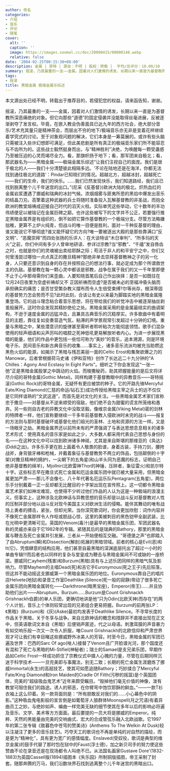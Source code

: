 ```yaml
---
author: 佚名
categories:
- 介绍
- 音乐
- 评论
- 随笔
cover:
  alt: ''
  caption: ''
  image: https://images.soomal.cc/doc/20090415/00000148.webp
  relative: false
date: '2004-02-25T00:15:30+08:00'
description: 金属 | 哥特 | 源自：不明 | 版权：转载 |  平均/总评分：10.00/10
summary: 摇滚，乃其最重的一支――金属，因着对人们激情的诱发，长期以来一直是为基督教所深恶痛绝的对象。但它向那些“道德”的固定侵袭并没能取得丝毫进展，反被逐渐剥夺了发言权。毕竟，在嵌入教会伪善面具已达九年的西方社会，绝大部分音乐/艺术充其量只是精神茶会，而层出不穷的地下/极端音乐亦无非是变着花样继续着学究式的讨论
tags:
- 摇滚
title: 黑暗金属 极端金属乐综述
---
```


本文源出处已经不明，转载出于推荐目的，若侵犯您的权益，请来函告知，谢谢。

摇滚，乃其最重的一支――金属，因着对人们激情的诱发，长期以来一直是为基督教所深恶痛绝的对象。但它向那些“道德”的固定侵袭并没能取得丝毫进展，反被逐渐剥夺了发言权。毕竟，在嵌入教会伪善面具已达九年的西方社会，绝大部分音乐/艺术充其量只是精神茶会，而层出不穷的地下/极端音乐亦无非是变着花样继续着学究式的讨论。至于对象观问题的解决，它们本身是一筹莫展的。或诈有些头脑只需被注入些许幻想即可满足，但此美悲剧是所有真正的极端音乐家们所不能容忍与不齿所为的。这些战士毅然挺身而出，与“精神胜利”决绝，为唤醒每一颗受蛊惑乃至被压迫的心灵而竭尽全力。看，那旗帜扬于地下；看，那军团来自极北；看，那武器名为――黑暗金属――极端金属乐综述“让我们注视自己的面庞。我们是居于极北的人――我们十分清楚彼此相隔多远。‘不论在陆地还是在海洋，你都无法找到通往极北的道路’：Pindar已知晓们的情况。超越北方，超越冰封，超越死亡――我们的生命，我们的快乐。……我们已然发现快乐，我们知道路经，我们且已找到脱离整个儿千年迷宫的出口。”(尼采《反基督》)欧洲大陆的极北，炽热血红的金属岩浆遭遇了挪威和瑞典的冰封气候。浓烟烟雾与匪夷所思的黑焰中爆发出音乐的结晶刀刃。高擎着这种武器的兵士将随时准备投入瓦解基督教的非圣战，而抱全欧洲的教堂熔祷成迎接自己时代的滔天火柱。实际单凭这些举动，它十数年的丰功伟绩便足以被铭记在金属巨碑之巅。也许这些被写下的文字并不公正，若要强行推定黑暗金属界是有组织的，倒不如把它算作基督教的一个极端分支。尽管方法略嫌拙稚，更算不上炉火纯青，但战斗的唯一目便是胜利，面对一千种反基督的理由，谁又能说它不够彻底?谁又能怀疑它的方向?唯一要被逐出大殿的是那些靠满口“反文明”、“恶魔崇拜”而四处张扬的乐评人：在大谈特谈“木日审判”、“所多玛的天火”之前，你们中间有多少人曾审地研读、参详过宗教?当“邪教”、“千禧”发自唇齿之时，也就是你们的灵魂被出卖给耶酥之际；苟活于非人的和平安宁之中，你们又何曾浅尝过哪怕一点点真正的撒旦精神?那绝非单去崇拜基督教神之子的另一化身，人只要还意识到自身的存在并按照自己的想法行事，就必定成为那个所谓救世主的仇敌。基督教在每一颗心灵中都该是邪教，战争在属于我们的又一千年里即便不止于心中那毋需你们来歪曲，人要知晓首尾后自己作出抉择：是否一如既往在12月24日夜里为空虚祈祷却又不 正因祈祷而空虚?是否被未必的至福冲昏头脑而承担确实的痛苦；是否甘受繁杂教义摆布而令人生倍受束缚?尔等尚存，根深蒂固的基督势力怎会势而不见?此时此刻，合该让有史以来最为脚踏实地的黑暗金属隆重登场。它的战斗理念粘合着音乐思想，将在带给我们的听觉冲击中被逐渐抽丝剥茧般展开。这时你会发现其精妙绝伦之处。黑暗金属采用的是金属最结实的曲调架构，不逊于速度金属的迅猛冲击，且兼具古典音乐的沉稳厚实。许多歌曲中有着明显的主题，靠往复如变奏营造气氛，粘滞的声学景观常引发超过十分钟的幻境。重量与黑暗之中，某些潜意识的旋律甚至需听者聆听粘次方能彻底领悟。歌手们混杂使用的轻声细语和尖声厉叫的唱腔之死神低吼更易解放听者内心。为进一步展现黑暗的能量，他们的作品中更包括一些恰可称为“美妙”的音乐，追本溯源，则是环境电子乐、民间音乐和新古典音乐的收集……事实上，诸多音乐流派均被充当助燃这黑色火焰的能源，如揭示了黑暗与残忍美丽一面的Celtic Erost和集聚欲爆之力的Manowar。后者曾根据荷马史诸《伊和亚特》创作了长达近二十九分钟的“A Chilles：Agony And Ecstasy In Eight Parts"。细听之下你会发现这“一张一弛”正是黑暗金属股掌之中跳动的火焰。而梭撒秘药，助其把握能量的是后文将详尽介绍的哥特金属(Gothic Metal)。同样构建于基督教眼中的异教音乐――哥特摇滚(Gothic Rock)的哥特金属，无疑怀有更应被禁的种子。它的开路先锋Mercyful Eate/King Diamond(仁慈的命运/钻石王)成功传授给黑暗主宰之兵士的远不仅仅是它同样谙熟的“文武这道”，而首先是对文化的关注。一些黑暗金属艺术家们宣称忠于撒旦――对基督从不逆来顺受的宿敌，他们绝不会为甜蜜的谎言所笼络和愚弃。另一些则自古老的异教文化中没取坚毅。像维京金属(Viking Metal)密的剑林的特牌者一样，他们宣称要继续一千多年前基督教入侵欧洲时未完的战斗――报复的方法则与那时基督破坏或基督化他们祖光的圣林、土地和资源的方法一样。又是一场眼牙之劫。黑暗金属界还以前所未有的严肃强调了与表达思想息息相关的诸多艺术形式：使用真名的音乐家是如此之少，大多数人都采用代表自己思想与身份的名――在这种文化中可以找到欧洲诸多神祗，尤其是来自斯堪的那维亚的《奂达》(Dddi之出)。许多乐手更在脸上画着令人敬畏的脸谱，身着古装，手持刀剑，腰挎战斧，身背狼牙棒和枪械，并戴着象征与基督教势不两立的饰品，包括颠倒的十字架(对撒旦精神的拥护)，一尖朝下的五角星(和山羊头同为恶魔的标志，证明自己绝非基督教的绵羊)，Mjollnir(北欧雷神Thor的神锤，压碎者，象征雷火)和凯尔特十字。这些标志早在撒旦式死亡金属和厄运金属乐团中就已被大量采用，但黑暗金属更加严肃――那儿不会像七、八十年代著名厄运乐队Pentagram(五角星)，两位乐手分别戴着一正一反却都无比醒目的十字架出现在宣传照上。这一切都令黑暗金属艺术家们如神龙难现，也使得不少听过他们作品的人认为这是一种极端的浪漫主义。但事实上，这种涉及北欧神话与异教思想的音乐却是以战斗反对基督教对人性的压制并部分地以战斗反对现今美国主义对欧洲生活的侵略。能伴其舞动的唯有战场上勇者的搏击，紧张，但却光荣。当你深究歌词时，你会更加欣慰：词作内容并不像死亡金属那样令人作呕或胆战心惊，这里的美被刺目的黑色铠甲全副武装，比在光明中更清晰可见。英国的Venom(毒汁)是最早的黑暗金属乐团，军团武器名称的灵威亦来自于它1982年的专辑。紧随其后的是瑞典的Bathory，那里的黑暗金属与鞭击及死亡金属并引发展，三者从一开始便相互交融。“哥德堡之声”也即踏入了由Abruptum(瞬)和Dissection(解剖)拓展的黑暗领域。前者的核心是Evil(恶)和It(它)，凭借肆意的结构应用，他们甚至自最黑暗的深渊底层托出了超过一小时的单曲专辑!!!而后者也以同样的复杂与堂皇成为鞭击与黑暗金属间不可或缺的一座桥梁。挪威同仁ayhem(残害)和Burzum(黑暗)具有与上述乐团同样的黑暗气氛及影响力。尽管Mayhem的主唱Dead(死)和吉它手Euronymous(死之王子)先后殒落，但这并不能动摇这支挪威第一个黑暗金属乐团的地位。Euronymous靠自己的唱片店Helvete(地狱)和录音工作室Deathlike jSilence(死一般的寂静)带动了很多死亡金属乐团向黑暗金属转化――Darkthrone(暗黑宝座)，Emperor(帝王)......并且协助他们出片――Abruptum，Burzum......Burzum是Count Grishnackh Grishnackh伯爵)的单人乐团，更确切地讲是他“只为Odin(北欧天神)而存在”的两个人计划，音乐上个体则较常出现的兄弟组合更易把握。Burzum的前两张LP：《黑暗》(Burzum)和《灰)(Aske)最初均发表于Deathlike Silence。不寻常长度的作品关于黑暗，关于冬享与战争。来自北欧神话的概念和措辞并不直接出现在正文中，但英语歌词文本自《黑暗》后便销声匿迹，代之以母语。刺激耳膜的声音暴力有如交响乐般一次又一次令人折服，唯Count Grishnackh的北欧信仰和严肃世界观才可让我们有幸目睹这些挪威野外冰美人的芳容。时至今日，黑暗金属的军团已遍及世界：巴西的Sarc Of ago(唑人)接替了Venom且广开脸谱光河，那个国度还有混和了死亡与黑暗的Mi-Stifiel(神秘者)；瑞士的Samael是支兄弟乐团，早期作品如Celtic Frost一样成功抓住了宗教仪式中摄人心魄的力量，尽管在后期同样沉迷于科学技术――一旦完美即与事魔法，别无二致；长期的死亡金属生涯磨炼了挪威Immortal(永生)的高超技艺，使其可如愿追随Bathory；巧妙揉合了Mercyful Fate/King Diamond和Iron Maiden的Cradle Of Filth(污秽的摇篮)是个英国团体，完美的“超级吸血鬼艺术”近年来颇受瞩目。“毁掉他们毫无价值的神像，泼有教堂可阻住我们的路途。诱人的邪恶，在你臂弯中饱饮耶酥的鲜血。”――一款T衫衣袖上这么印着。另一款背面则是：“所有胆敢反对我们的……小心幕色中的阴影。”这种吸血鬼电影般的宣言倒是如葡萄牙人狼群体Moonspell(月之咒语)有着异曲员工之妙。与绝妙如声、编曲一样完美无缺的细节使其在多年以后的影响必将遍及音乐、文学、美术等方方面面。最后要提的一员大将是挪威的Emperor。纯粹、天然的黑能量由完美的交响曲式、宏大的合成管弦乐融入北欧战歌。它1997年的第二张专辑《致暮色中苍穹的赞美诗》(Anthems To The Welkin At Dusk)较以注凝注了更多的音乐技艺)。巧夺天工的歌词也不再是单纯的对自然的描绘，而是更为“精神化”，具有更为宽广的感情幅度。Enslaved(受奴役，歌词是典型的维京金属)的鼓手代替了那时包在狱中的Faust(浮士德)，加之新贝司手的努力使这些赞曲不论在录音还是在现场都令人叫绝不已。从法国名画家Gustave Dore'(1832-1883)为英国Cassell版(1894)插图本《失乐园》所制铜版插图，帝王采制了封套。随那奔腾的万马，我们沿数块界石找到逃离整个儿千年迷宫的黑暗出口。